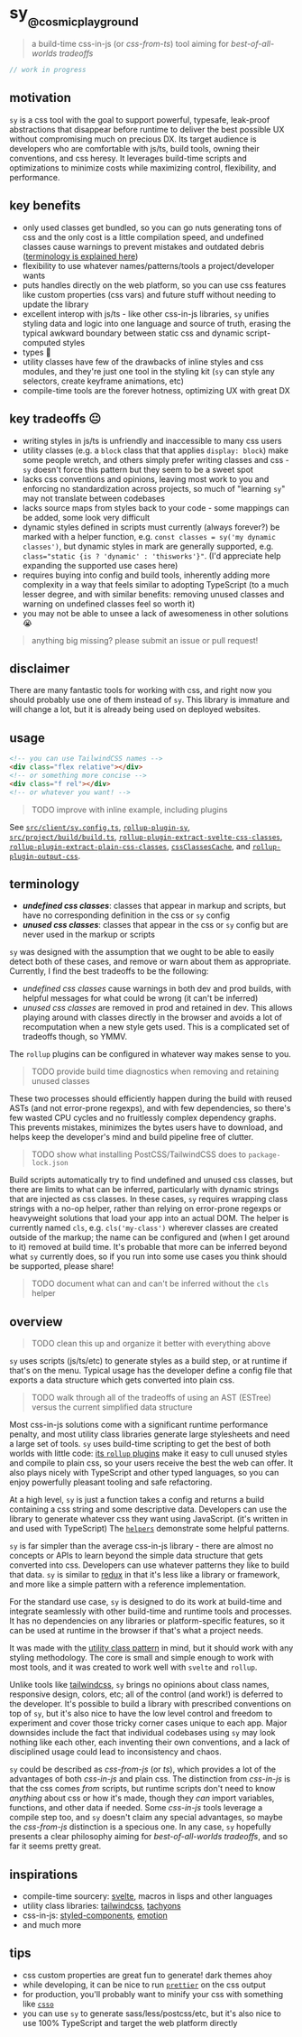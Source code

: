 # sy<sub><sub>@cosmicplayground</sub></sub>

> a build-time css-in-js (or _css-from-ts_) tool
> aiming for _best-of-all-worlds tradeoffs_

```ts
// work in progress
```

## motivation

`sy` is a css tool with the goal to support powerful, typesafe,
leak-proof abstractions that disappear before runtime to deliver
the best possible UX without compromising much on precious DX.
Its target audience is developers who are comfortable
with js/ts, build tools, owning their conventions, and css heresy.
It leverages build-time scripts and optimizations to
minimize costs while maximizing control, flexibility, and performance.

## key benefits

- only used classes get bundled, so you can go nuts generating tons of css
  and the only cost is a little compilation speed,
  and undefined classes cause warnings to prevent mistakes and outdated debris
  ([terminology is explained here](#terminology))
- flexibility to use whatever names/patterns/tools a project/developer wants
- puts handles directly on the web platform,
  so you can use css features like custom properties (css vars)
  and future stuff without needing to update the library
- excellent interop with js/ts - like other css-in-js libraries,
  `sy` unifies styling data and logic into one language and source of truth,
  erasing the typical awkward boundary between static css
  and dynamic script-computed styles
- types :frog:
- utility classes have few of the drawbacks of inline styles and css modules,
  and they're just one tool in the styling kit
  (`sy` can style any selectors, create keyframe animations, etc)
- compile-time tools are the forever hotness, optimizing UX with great DX

## key tradeoffs :neutral_face:

- writing styles in js/ts is unfriendly and inaccessible to many css users
- utility classes (e.g. a `block` class that that applies `display: block`)
  make some people wretch, and others simply prefer writing classes and css -
  `sy` doesn't force this pattern but they seem to be a sweet spot
- lacks css conventions and opinions, leaving most work to you
  and enforcing no standardization across projects,
  so much of "learning `sy`" may not translate between codebases
- lacks source maps from styles back to your code -
  some mappings can be added, some look very difficult
- dynamic styles defined in scripts must currently (always forever?) be marked
  with a helper function, e.g. `const classes = sy('my dynamic classes')`,
  but dynamic styles in mark are generally supported,
  e.g. `class="static {is ? 'dynamic' : 'thisworks'}"`.
  (I'd appreciate help expanding the supported use cases here)
- requires buying into config and build tools, inherently adding more complexity
  in a way that feels similar to adopting TypeScript
  (to a much lesser degree, and with similar benefits:
  removing unused classes and warning on undefined classes feel so worth it)
- you may not be able to unsee a lack of awesomeness in other solutions :sob:

> anything big missing? please submit an issue or pull request!

## disclaimer

There are many fantastic tools for working with css,
and right now you should probably use one of them instead of `sy`.
This library is immature and will change a lot,
but it is already being used on deployed websites.

## usage

```html
<!-- you can use TailwindCSS names -->
<div class="flex relative"></div>
<!-- or something more concise -->
<div class="f rel"></div>
<!-- or whatever you want! -->
```

> TODO improve with inline example, including plugins

See [`src/client/sy.config.ts`](../client/sy.config.ts),
[`rollup-plugin-sy`](../project/build/rollup-plugin-sy.ts),
[`src/project/build/build.ts`](../project/build/build.ts),
[`rollup-plugin-extract-svelte-css-classes`](../project/build/rollup-plugin-extract-svelte-css-classes.ts),
[`rollup-plugin-extract-plain-css-classes`](../project/build/rollup-plugin-extract-plain-css-classes.ts),
[`cssClassesCache`](../project/build/cssClassesCache.ts),
and [`rollup-plugin-output-css`](../project/build/rollup-plugin-output-css.ts).

## terminology

- **_undefined css classes_**: classes that appear in markup and scripts,
  but have no corresponding definition in the css or `sy` config
- **_unused css classes_**: classes that appear in the css or `sy` config
  but are never used in the markup or scripts

`sy` was designed with the assumption that we ought to be able to easily detect
both of these cases, and remove or warn about them as appropriate.
Currently, I find the best tradeoffs to be the following:

- _undefined css classes_ cause warnings in both dev and prod builds,
  with helpful messages for what could be wrong (it can't be inferred)
- _unused css classes_ are removed in prod and retained in dev.
  This allows playing around with classes directly in the browser
  and avoids a lot of recomputation when a new style gets used.
  This is a complicated set of tradeoffs though, so YMMV.

The `rollup` plugins can be configured in whatever way makes sense to you.

> TODO provide build time diagnostics when removing and retaining unused classes

These two processes should efficiently happen during the build with reused ASTs
(and not error-prone regexps), and with few dependencies,
so there's few wasted CPU cycles and no fruitlessly complex dependency graphs.
This prevents mistakes, minimizes the bytes users have to download,
and helps keep the developer's mind and build pipeline free of clutter.

> TODO show what installing PostCSS/TailwindCSS does to `package-lock.json`

Build scripts automatically try to find undefined and unused css classes,
but there are limits to what can be inferred,
particularly with dynamic strings that are injected as css classes.
In these cases, `sy` requires wrapping class strings with a no-op helper,
rather than relying on error-prone regexps or
heavyweight solutions that load your app into an actual DOM.
The helper is currently named `cls`, e.g. `cls('my-class')` wherever
classes are created outside of the markup;
the name can be configured and (when I get around to it) removed at build time.
It's probable that more can be inferred beyond what `sy` currently does,
so if you run into some use cases you think should be supported, please share!

> TODO document what can and can't be inferred without the `cls` helper

## overview

> TODO clean this up and organize it better with everything above

`sy` uses scripts (js/ts/etc) to generate styles as a build step,
or at runtime if that's on the menu.
Typical usage has the developer define a config file
that exports a data structure which gets converted into plain css.

> TODO walk through all of the tradeoffs of using an AST (ESTree)
> versus the current simplified data structure

Most css-in-js solutions come with a significant runtime performance penalty,
and most utility class libraries generate large stylesheets
and need a large set of tools.
`sy` uses build-time scripting to get the best of both worlds with little code:
[its `rollup` plugins](../project/build) make it easy to cull unused styles
and compile to plain css, so your users receive the best the web can offer.
It also plays nicely with TypeScript and other typed languages,
so you can enjoy powerfully pleasant tooling and safe refactoring.

At a high level, `sy` is just a function takes a config and returns a build
containing a css string and some descriptive data.
Developers can use the library to generate whatever css they want
using JavaScript. (it's written in and used with TypeScript)
The [`helpers`](helpers.ts) demonstrate some helpful patterns.

`sy` is far simpler than the average css-in-js library -
there are almost no concepts or APIs to learn beyond
the simple data structure that gets converted into css.
Developers can use whatever patterns they like to build that data.
`sy` is similar to [redux](https://github.com/reduxjs/redux)
in that it's less like a library or framework,
and more like a simple pattern with a reference implementation.

For the standard use case, `sy` is designed to do its work at build-time
and integrate seamlessly with other build-time and runtime tools and processes.
It has no dependencies on any libraries or platform-specific features,
so it can be used at runtime in the browser if that's what a project needs.

It was made with the
[utility class pattern](https://css-tricks.com/need-css-utility-library/)
in mind, but it should work with any styling methodology.
The core is small and simple enough to work with most tools,
and it was created to work well with `svelte` and `rollup`.

Unlike tools like [tailwindcss](https://github.com/tailwindcss/tailwindcss),
`sy` brings no opinions about class names, responsive design, colors, etc;
all of the control (and work!) is deferred to the developer.
It's possible to build a library with prescribed conventions on top of `sy`,
but it's also nice to have the low level control and freedom
to experiment and cover those tricky corner cases unique to each app.
Major downsides include the fact that individual codebases using `sy`
may look nothing like each other, each inventing their own conventions,
and a lack of disciplined usage could lead to inconsistency and chaos.

`sy` could be described as _css-from-js_ (or _ts_),
which provides a lot of the advantages of both _css-in-js_ and plain css.
The distinction from _css-in-js_ is that the css comes _from_ scripts,
but runtime scripts don't need to know _anything_ about css or how it's made,
though they _can_ import variables, functions, and other data if needed.
Some _css-in-js_ tools leverage a compile step too,
and `sy` doesn't claim any special advantages,
so maybe the _css-from-js_ distinction is a specious one.
In any case, `sy` hopefully presents a clear philosophy
aiming for _best-of-all-worlds tradeoffs_, and so far it seems pretty great.

## inspirations

- compile-time sourcery: [svelte](https://github.com/sveltejs/svelte),
  macros in lisps and other languages
- utility class libraries:
  [tailwindcss](https://github.com/tailwindcss/tailwindcss),
  [tachyons](https://github.com/tachyons-css/tachyons/)
- css-in-js:
  [styled-components](https://github.com/styled-components/styled-components),
  [emotion](https://github.com/emotion-js/emotion)
- and much more

## tips

- css custom properties are great fun to generate! dark themes ahoy
- while developing, it can be nice to run
  [`prettier`](https://github.com/prettier/prettier) on the css output
- for production, you'll probably want to minify your css with something like
  [`csso`](https://github.com/css/csso)
- you can use `sy` to generate sass/less/postcss/etc,
  but it's also nice to use 100% TypeScript and target the web platform directly
